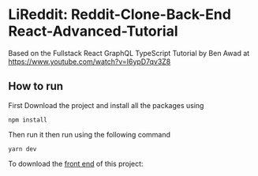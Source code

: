 
# LiReddit: Reddit-Clone-Back-End React-Advanced-Tutorial

Based on the Fullstack React GraphQL TypeScript Tutorial by Ben Awad at https://www.youtube.com/watch?v=I6ypD7qv3Z8

## How to run

First Download the project and install all the packages using 
```
npm install
```

Then run it then run using the following command

```
yarn dev
```

To download the [front end](https://github.com/muhammadbassiony/Reddit-Clone-Front-End---React-Advanced-Tutorial-) of this project:
